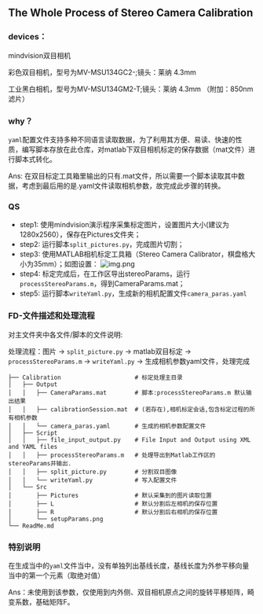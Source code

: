

## The Whole Process of Stereo Camera Calibration 

### devices：
mindvision双目相机

彩色双目相机，型号为MV-MSU134GC2-;镜头：莱纳 4.3mm 

工业黑白相机，型号为MV-MSU134GM2-T;镜头：莱纳 4.3mm （附加：850nm滤片）

### why？
`yaml`配置文件支持多种不同语言读取数据，为了利用其方便、易读、快速的性质，编写脚本存放在此仓库，对matlab下双目相机标定的保存数据（mat文件）进行脚本式转化。

Ans: 在双目标定工具箱里输出的只有.mat文件，所以需要一个脚本读取其中数据，考虑到最后用的是.yaml文件读取相机参数，故完成此步骤的转换。

### QS
- step1: 使用mindvision演示程序采集标定图片，设置图片大小(建议为1280x2560），保存在Pictures文件夹；
- step2: 运行脚本`split_pictures.py`，完成图片切割；
- step3: 使用MATLAB相机标定工具箱（Stereo Camera Calibrator，棋盘格大小为35mm）；如图设置：
![img.png](Src/setupParams.png)
- step4: 标定完成后，在工作区导出stereoParams，运行`processStereoParams.m`，得到CameraParams.mat；
- step5: 运行脚本`writeYaml.py`，生成新的相机配置文件`camera_paras.yaml`

### FD-文件描述和处理流程

对主文件夹中各文件/脚本的文件说明:

处理流程：图片 -> `split_picture.py` -> matlab双目标定 ->  `processStereoParams.m` -> `writeYaml.py` -> 生成相机参数yaml文件，处理完成

``` text
├── Calibration                     # 标定处理主目录
│   ├── Output
│   │   ├── CameraParams.mat        # 脚本:processStereoParams.m 默认输出结果
│   │   ├── calibrationSession.mat  # (若存在),相机标定会话,包含标定过程的所有相机参数
│   │   └── camera_paras.yaml       # 生成的相机参数配置文件
│   ├── Script
│   │   ├── file_input_output.py    # File Input and Output using XML and YAML files
│   │   ├── processStereoParams.m   # 处理导出到Matlab工作区的stereoParams并输出.
│   │   ├── split_picture.py        # 分割双目图像
│   │   └── writeYaml.py            # 写入配置文件
│   └── Src
│       ├── Pictures                # 默认采集到的图片读取位置
│       ├── L                       # 默认分割后左相机的保存位置
│       ├── R                       # 默认分割后右相机的保存位置
│       └── setupParams.png
└── ReadMe.md
```

### 特别说明
在生成当中的`yaml`文件当中，没有单独列出基线长度，基线长度为外参平移向量当中的第一个元素（取绝对值）

Ans：未使用到该参数，仅使用到内外侧、双目相机原点之间的旋转平移矩阵，畸变系数，基础矩阵F。





